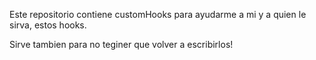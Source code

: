 Este repositorio contiene customHooks para ayudarme a mi y a quien le sirva, estos hooks.

Sirve tambien para no teginer que volver a escribirlos!